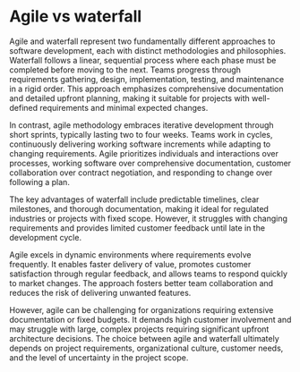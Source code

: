 # Agile vs waterfall

Agile and waterfall represent two fundamentally different approaches to software development, each with distinct methodologies and philosophies. Waterfall follows a linear, sequential process where each phase must be completed before moving to the next. Teams progress through requirements gathering, design, implementation, testing, and maintenance in a rigid order. This approach emphasizes comprehensive documentation and detailed upfront planning, making it suitable for projects with well-defined requirements and minimal expected changes.

In contrast, agile methodology embraces iterative development through short sprints, typically lasting two to four weeks. Teams work in cycles, continuously delivering working software increments while adapting to changing requirements. Agile prioritizes individuals and interactions over processes, working software over comprehensive documentation, customer collaboration over contract negotiation, and responding to change over following a plan.

The key advantages of waterfall include predictable timelines, clear milestones, and thorough documentation, making it ideal for regulated industries or projects with fixed scope. However, it struggles with changing requirements and provides limited customer feedback until late in the development cycle.

Agile excels in dynamic environments where requirements evolve frequently. It enables faster delivery of value, promotes customer satisfaction through regular feedback, and allows teams to respond quickly to market changes. The approach fosters better team collaboration and reduces the risk of delivering unwanted features.

However, agile can be challenging for organizations requiring extensive documentation or fixed budgets. It demands high customer involvement and may struggle with large, complex projects requiring significant upfront architecture decisions. The choice between agile and waterfall ultimately depends on project requirements, organizational culture, customer needs, and the level of uncertainty in the project scope.
